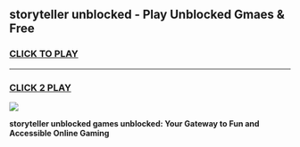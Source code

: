 
## storyteller unblocked - Play Unblocked Gmaes & Free
<h3>
<a href="https://news.freeplayer.one?title=storyteller_unblocked&ref=23F">CLICK TO PLAY</a></h3>
<hr>

<h3>
<a href="https://news.freeplayer.one?title=storyteller_unblocked&ref=23F">CLICK 2 PLAY</a>
  
</h3>

<a href="https://news.freeplayer.one?title=storyteller_unblocked&ref=23F/"><img src="https://clearcache.store/games.png"></a>


**storyteller unblocked games unblocked: Your Gateway to Fun and Accessible Online Gaming**

